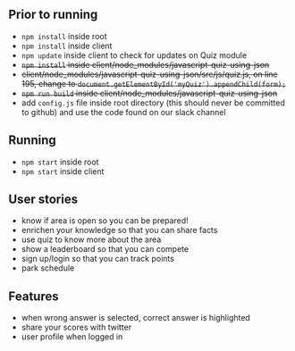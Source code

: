 ## Prior to running

- `npm install` inside root
- `npm install` inside client
- `npm update` inside client to check for updates on Quiz module
- ~~`npm install` inside client/node_modules/javascript-quiz-using-json~~
- ~~client/node_modules/javascript-quiz-using-json/src/js/quiz.js, on line 195, change to `document.getElementById('myQuiz').appendChild(form);`~~
- ~~`npm run build` inside client/node_modules/javascript-quiz-using-json~~
- add `config.js` file inside root directory (this should never be committed to github) and use the code found on our slack channel

## Running

- `npm start` inside root
- `npm start` inside client

## User stories

- know if area is open so you can be prepared!
- enrichen your knowledge so that you  can share facts
- use quiz to know more about the area
- show a leaderboard so that you can compete
- sign up/login so that you can track points 
- park schedule

## Features 

- when wrong answer is selected, correct answer is highlighted
- share your scores with twitter
- user profile when logged in


